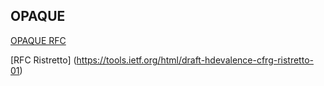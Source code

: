 OPAQUE
-----


[OPAQUE RFC](https://tools.ietf.org/html/draft-krawczyk-cfrg-opaque-03)

[RFC Ristretto] (https://tools.ietf.org/html/draft-hdevalence-cfrg-ristretto-01)

